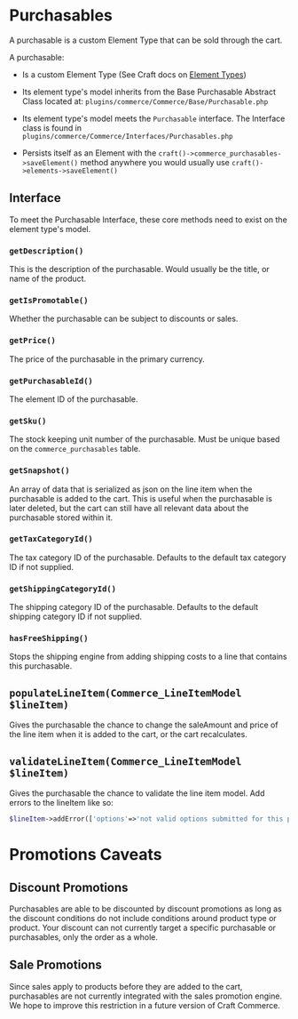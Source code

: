# Purchasables

A purchasable is a custom Element Type that can be sold through the cart.

A purchasable:

- Is a custom Element Type (See Craft docs on [Element Types](https://craftcms.com/docs/plugins/working-with-elements))

- Its element type's model inherits from the Base Purchasable Abstract Class located at: `plugins/commerce/Commerce/Base/Purchasable.php`

- Its element type's model meets the `Purchasable` interface. The Interface class is found in `plugins/commerce/Commerce/Interfaces/Purchasables.php`

- Persists itself as an Element with the `craft()->commerce_purchasables->saveElement()` method anywhere you would usually use `craft()->elements->saveElement()`

## Interface

To meet the Purchasable Interface, these core methods need to exist on the element type's model.


### `getDescription()`

This is the description of the purchasable. Would usually be the title, or name of the product.

### `getIsPromotable()`

Whether the purchasable can be subject to discounts or sales.

### `getPrice()`

The price of the purchasable in the primary currency.

### `getPurchasableId()`

The element ID of the purchasable.

### `getSku()`

The stock keeping unit number of the purchasable. Must be unique based on the `commerce_purchasables` table.

### `getSnapshot()`

An array of data that is serialized as json on the line item when the purchasable is added to the cart. This is useful when the purchasable is later deleted, but the cart can still have all relevant data about the purchasable stored within it.

### `getTaxCategoryId()`

The tax category ID of the purchasable. Defaults to the default tax category ID if not supplied.

### `getShippingCategoryId()`

The shipping category ID of the purchasable. Defaults to the default shipping category ID if not supplied.

### `hasFreeShipping()`

Stops the shipping engine from adding shipping costs to a line that contains this purchasable.

## `populateLineItem(Commerce_LineItemModel $lineItem)`

Gives the purchasable the chance to change the saleAmount and price of the line item when it is added to the cart, or the cart recalculates.

## `validateLineItem(Commerce_LineItemModel $lineItem)`

Gives the purchasable the chance to validate the line item model.
Add errors to the lineItem like so:

```php
$lineItem->addError(['options'=>'not valid options submitted for this purchasable']);
```
# Promotions Caveats

## Discount Promotions

Purchasables are able to be discounted by discount promotions as long as the discount conditions do not include conditions around product type or product. Your discount can not currently target a specific purchasable or purchasables, only the order as a whole.

## Sale Promotions

Since sales apply to products before they are added to the cart, purchasables are not currently integrated with the sales promotion engine. We hope to improve this restriction in a future version of Craft Commerce.
